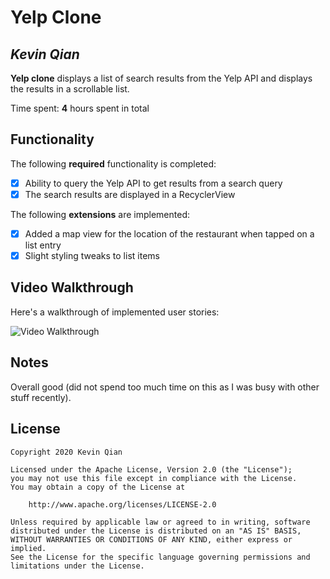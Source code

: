 # Yelp Clone 

## *Kevin Qian*

**Yelp clone** displays a list of search results from the Yelp API and displays the results in a scrollable list. 

Time spent: **4** hours spent in total

## Functionality 

The following **required** functionality is completed:

* [x] Ability to query the Yelp API to get results from a search query
* [x] The search results are displayed in a RecyclerView

The following **extensions** are implemented:

* [x] Added a map view for the location of the restaurant when tapped on a list entry
* [x] Slight styling tweaks to list items

## Video Walkthrough

Here's a walkthrough of implemented user stories:

<img src='http://i.imgur.com/a/hUQYwEh.gif' title='Video Walkthrough' width='' alt='Video Walkthrough' />

## Notes

Overall good (did not spend too much time on this as I was busy with other stuff recently).

## License

    Copyright 2020 Kevin Qian

    Licensed under the Apache License, Version 2.0 (the "License");
    you may not use this file except in compliance with the License.
    You may obtain a copy of the License at

        http://www.apache.org/licenses/LICENSE-2.0

    Unless required by applicable law or agreed to in writing, software
    distributed under the License is distributed on an "AS IS" BASIS,
    WITHOUT WARRANTIES OR CONDITIONS OF ANY KIND, either express or implied.
    See the License for the specific language governing permissions and
    limitations under the License.